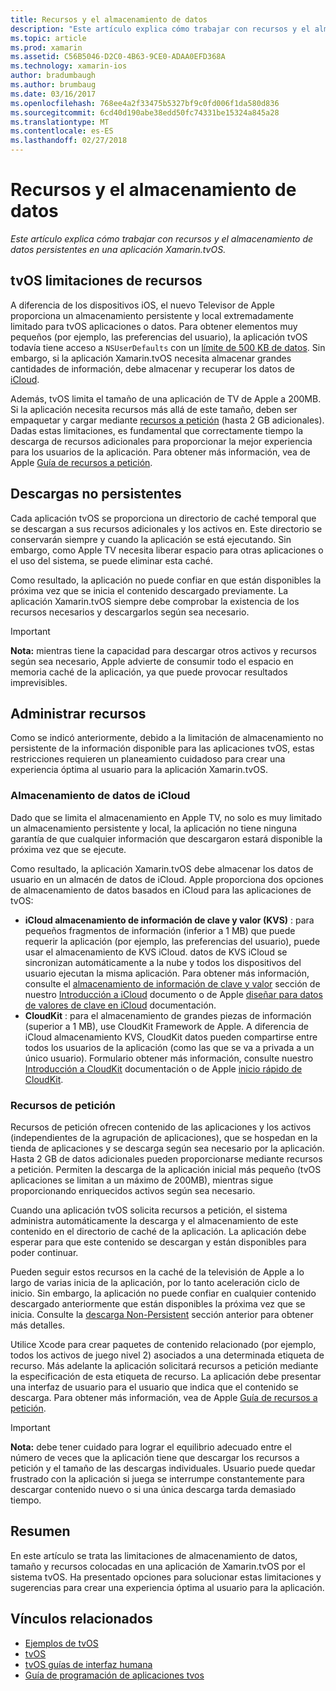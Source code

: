 ```yaml
---
title: Recursos y el almacenamiento de datos
description: "Este artículo explica cómo trabajar con recursos y el almacenamiento de datos persistentes en una aplicación Xamarin.tvOS."
ms.topic: article
ms.prod: xamarin
ms.assetid: C56B5046-D2C0-4B63-9CE0-ADAA0EFD368A
ms.technology: xamarin-ios
author: bradumbaugh
ms.author: brumbaug
ms.date: 03/16/2017
ms.openlocfilehash: 768ee4a2f33475b5327bf9c0fd006f1da580d836
ms.sourcegitcommit: 6cd40d190abe38edd50fc74331be15324a845a28
ms.translationtype: MT
ms.contentlocale: es-ES
ms.lasthandoff: 02/27/2018
---
```

# <a name="resources-and-data-storage"></a>Recursos y el almacenamiento de datos

_Este artículo explica cómo trabajar con recursos y el almacenamiento de datos persistentes en una aplicación Xamarin.tvOS._

<a name="tvOS-Resource-Limitations" />

## <a name="tvos-resource-limitations"></a>tvOS limitaciones de recursos

A diferencia de los dispositivos iOS, el nuevo Televisor de Apple proporciona un almacenamiento persistente y local extremadamente limitado para tvOS aplicaciones o datos. Para obtener elementos muy pequeños (por ejemplo, las preferencias del usuario), la aplicación tvOS todavía tiene acceso a `NSUserDefaults` con un [límite de 500 KB de datos](https://forums.developer.apple.com/message/50696#50696). Sin embargo, si la aplicación Xamarin.tvOS necesita almacenar grandes cantidades de información, debe almacenar y recuperar los datos de [iCloud](#iCloud-Data-Storage).

Además, tvOS limita el tamaño de una aplicación de TV de Apple a 200MB. Si la aplicación necesita recursos más allá de este tamaño, deben ser empaquetar y cargar mediante [recursos a petición](#On-Demand-Resources) (hasta 2 GB adicionales). Dadas estas limitaciones, es fundamental que correctamente tiempo la descarga de recursos adicionales para proporcionar la mejor experiencia para los usuarios de la aplicación. Para obtener más información, vea de Apple [Guía de recursos a petición](https://developer.apple.com/library/prerelease/tvos/documentation/FileManagement/Conceptual/On_Demand_Resources_Guide/index.html#//apple_ref/doc/uid/TP40015083).

<a name="Non-Persistent-Downloads" />

## <a name="non-persistent-downloads"></a>Descargas no persistentes

Cada aplicación tvOS se proporciona un directorio de caché temporal que se descargan a sus recursos adicionales y los activos en. Este directorio se conservarán siempre y cuando la aplicación se está ejecutando. Sin embargo, como Apple TV necesita liberar espacio para otras aplicaciones o el uso del sistema, se puede eliminar esta caché.

Como resultado, la aplicación no puede confiar en que están disponibles la próxima vez que se inicia el contenido descargado previamente. La aplicación Xamarin.tvOS siempre debe comprobar la existencia de los recursos necesarios y descargarlos según sea necesario.

> [!IMPORTANT]
> **Nota:** mientras tiene la capacidad para descargar otros activos y recursos según sea necesario, Apple advierte de consumir todo el espacio en memoria caché de la aplicación, ya que puede provocar resultados imprevisibles.




<a name="Managing-Resources" />

## <a name="managing-resources"></a>Administrar recursos

Como se indicó anteriormente, debido a la limitación de almacenamiento no persistente de la información disponible para las aplicaciones tvOS, estas restricciones requieren un planeamiento cuidadoso para crear una experiencia óptima al usuario para la aplicación Xamarin.tvOS.

<a name="iCloud-Data-Storage" />

### <a name="icloud-data-storage"></a>Almacenamiento de datos de iCloud

Dado que se limita el almacenamiento en Apple TV, no solo es muy limitado un almacenamiento persistente y local, la aplicación no tiene ninguna garantía de que cualquier información que descargaron estará disponible la próxima vez que se ejecute.

Como resultado, la aplicación Xamarin.tvOS debe almacenar los datos de usuario en un almacén de datos de iCloud. Apple proporciona dos opciones de almacenamiento de datos basados en iCloud para las aplicaciones de tvOS:

- **iCloud almacenamiento de información de clave y valor (KVS)** : para pequeños fragmentos de información (inferior a 1 MB) que puede requerir la aplicación (por ejemplo, las preferencias del usuario), puede usar el almacenamiento de KVS iCloud. datos de KVS iCloud se sincronizan automáticamente a la nube y todos los dispositivos del usuario ejecutan la misma aplicación. Para obtener más información, consulte el [almacenamiento de información de clave y valor](~/ios/data-cloud/introduction-to-icloud.md) sección de nuestro [Introducción a iCloud](~/ios/data-cloud/introduction-to-icloud.md) documento o de Apple [diseñar para datos de valores de clave en iCloud](https://developer.apple.com/library/prerelease/tvos/documentation/General/Conceptual/iCloudDesignGuide/Chapters/DesigningForKey-ValueDataIniCloud.html#//apple_ref/doc/uid/TP40012094-CH7) documentación.
- **CloudKit** : para el almacenamiento de grandes piezas de información (superior a 1 MB), use CloudKit Framework de Apple. A diferencia de iCloud almacenamiento KVS, CloudKit datos pueden compartirse entre todos los usuarios de la aplicación (como las que se va a privada a un único usuario). Formulario obtener más información, consulte nuestro [Introducción a CloudKit](~/ios/data-cloud/intro-to-cloudkit.md) documentación o de Apple [inicio rápido de CloudKit](https://developer.apple.com/library/prerelease/tvos/documentation/DataManagement/Conceptual/CloudKitQuickStart/Introduction/Introduction.html#//apple_ref/doc/uid/TP40014987).

<a name="On-Demand-Resources" />

### <a name="on-demand-resources"></a>Recursos de petición

Recursos de petición ofrecen contenido de las aplicaciones y los activos (independientes de la agrupación de aplicaciones), que se hospedan en la tienda de aplicaciones y se descarga según sea necesario por la aplicación. Hasta 2 GB de datos adicionales pueden proporcionarse mediante recursos a petición. Permiten la descarga de la aplicación inicial más pequeño (tvOS aplicaciones se limitan a un máximo de 200MB), mientras sigue proporcionando enriquecidos activos según sea necesario.

Cuando una aplicación tvOS solicita recursos a petición, el sistema administra automáticamente la descarga y el almacenamiento de este contenido en el directorio de caché de la aplicación. La aplicación debe esperar para que este contenido se descargan y están disponibles para poder continuar.

Pueden seguir estos recursos en la caché de la televisión de Apple a lo largo de varias inicia de la aplicación, por lo tanto aceleración ciclo de inicio. Sin embargo, la aplicación no puede confiar en cualquier contenido descargado anteriormente que están disponibles la próxima vez que se inicia. Consulte la [descarga Non-Persistent](#Non-Persistent-Downloads) sección anterior para obtener más detalles.

Utilice Xcode para crear paquetes de contenido relacionado (por ejemplo, todos los activos de juego nivel 2) asociados a una determinada etiqueta de recurso. Más adelante la aplicación solicitará recursos a petición mediante la especificación de esta etiqueta de recurso. La aplicación debe presentar una interfaz de usuario para el usuario que indica que el contenido se descarga. Para obtener más información, vea de Apple [Guía de recursos a petición](https://developer.apple.com/library/prerelease/tvos/documentation/FileManagement/Conceptual/On_Demand_Resources_Guide/index.html#//apple_ref/doc/uid/TP40015083).

> [!IMPORTANT]
> **Nota:** debe tener cuidado para lograr el equilibrio adecuado entre el número de veces que la aplicación tiene que descargar los recursos a petición y el tamaño de las descargas individuales. Usuario puede quedar frustrado con la aplicación si juega se interrumpe constantemente para descargar contenido nuevo o si una única descarga tarda demasiado tiempo.




<a name="Summary" />

## <a name="summary"></a>Resumen

En este artículo se trata las limitaciones de almacenamiento de datos, tamaño y recursos colocadas en una aplicación de Xamarin.tvOS por el sistema tvOS. Ha presentado opciones para solucionar estas limitaciones y sugerencias para crear una experiencia óptima al usuario para la aplicación.



## <a name="related-links"></a>Vínculos relacionados

- [Ejemplos de tvOS](https://developer.xamarin.com/samples/tvos/all/)
- [tvOS](https://developer.apple.com/tvos/)
- [tvOS guías de interfaz humana](https://developer.apple.com/tvos/human-interface-guidelines/)
- [Guía de programación de aplicaciones tvos](https://developer.apple.com/library/prerelease/tvos/documentation/General/Conceptual/AppleTV_PG/)
